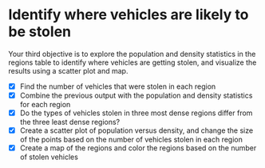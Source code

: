 # Identify where vehicles are likely to be stolen

Your third objective is to explore the population and density statistics in the regions table to identify where vehicles are getting stolen, and visualize the results using a scatter plot and map.

- [X] Find the number of vehicles that were stolen in each region
- [X] Combine the previous output with the population and density statistics for each region
- [X] Do the types of vehicles stolen in three most dense regions differ from the three least dense regions?
- [X] Create a scatter plot of population versus density, and change the size of the points based on the number of vehicles stolen in each region
- [X] Create a map of the regions and color the regions based on the number of stolen vehicles